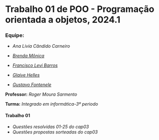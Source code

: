 # Trabalho 01 de POO - Programação orientada a objetos, 2024.1

   ### Equipe:
     
  *  *Ana Livia Cândido Carneiro*
  
   * [*Brenda Mônica*](https://github.com/brwndag)
   * [*Francisco Levi Barros*](https://github.com/spyvanilla)
   * [*Glaive Helles*](https://github.com/glaivehBR)
   * [*Gustavo Fontenele*](https://github.com/fontenelegustavo)
  
  
   **Professor:** *Roger Moura Sarmento*

   **Turma:** *Integrado em informática-3º periodo*

   #### Trabalho 01
  * *Questões resolvidas 01-25 do cap03*
  * *Questões propostas sorteadas do cap03*
  

   
